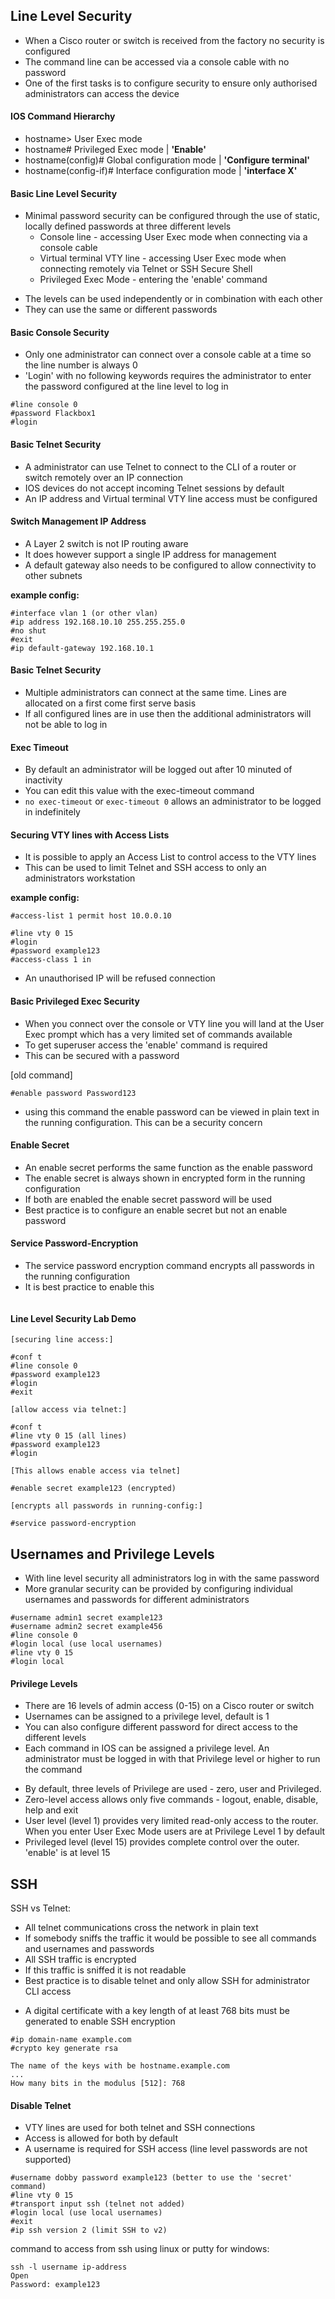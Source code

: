 ## Line Level Security 


* When a Cisco router or switch is received from the factory no security is configured
* The command line can be accessed via a console cable with no password
* One of the first tasks is to configure security to ensure only authorised administrators can access the device  

#### IOS Command Hierarchy 

- hostname>     User Exec mode
- hostname#     Privileged Exec mode | **'Enable'**
- hostname(config)#     Global configuration mode | **'Configure terminal'**
- hostname(config-if)#  Interface configuration mode | **'interface X'**

#### Basic Line Level Security 

* Minimal password security can be configured through the use of static, locally defined passwords at three different levels 
    - Console line - accessing User Exec mode when connecting via a console cable
    - Virtual terminal VTY line - accessing User Exec mode when connecting remotely via Telnet or SSH Secure Shell
    - Privileged Exec Mode - entering the 'enable' command 
- The levels can be used independently or in combination with each other 
- They can use the same or different passwords 

#### Basic Console Security 

* Only one administrator can connect over a console cable at a time so the line number is always 0
* 'Login' with no following keywords requires the administrator to enter the password configured at the line level to log in 
```
#line console 0
#password Flackbox1
#login
```

#### Basic Telnet Security

- A administrator can use Telnet to connect to the CLI of a router or switch remotely over an IP connection 
- IOS devices do not accept incoming Telnet sessions by default
- An IP address and Virtual terminal VTY line access must be configured

#### Switch Management IP Address 

* A Layer 2 switch is not IP routing aware 
* It does however support a single IP address for management 
* A default gateway also needs to be configured to allow connectivity to other subnets 

**example config:**
```
#interface vlan 1 (or other vlan)
#ip address 192.168.10.10 255.255.255.0
#no shut
#exit
#ip default-gateway 192.168.10.1
```

#### Basic Telnet Security 

- Multiple administrators can connect at the same time. Lines are allocated on a first come first serve basis
- If all configured lines are in use then the additional administrators will not be able to log in 

#### Exec Timeout

* By default an administrator will be logged out after 10 minuted of inactivity 
* You can edit this value with the exec-timeout command
* ```no exec-timeout``` or ```exec-timeout 0``` allows an administrator to be logged in indefinitely 

#### Securing VTY lines with Access Lists

* It is possible to apply an Access List to control access to the VTY lines
* This can be used to limit Telnet and SSH access to only an administrators workstation

**example config:**
```
#access-list 1 permit host 10.0.0.10

#line vty 0 15
#login 
#password example123
#access-class 1 in 
```

- An unauthorised IP will be refused connection 


#### Basic Privileged Exec Security 

- When you connect over the console or VTY line you will land at the User Exec prompt which has a very limited set of commands available
- To get superuser access the 'enable' command is required 
- This can be secured with a password 

[old command]
```
#enable password Password123
```

* using this command the enable password can be viewed in plain text in the running configuration. This can be a security concern 

#### Enable Secret 

* An enable secret performs the same function as the enable password 
* The enable secret is always shown in encrypted form in the running configuration
* If both are enabled the enable secret password will be used
* Best practice is to configure an enable secret but not an enable password 

#### Service Password-Encryption 
- The service password encryption command encrypts all passwords in the running configuration
- It is best practice to enable this   

```service password-encryption
```

#### Line Level Security Lab Demo 


```
[securing line access:]

#conf t
#line console 0
#password example123
#login
#exit

[allow access via telnet:]

#conf t 
#line vty 0 15 (all lines)
#password example123
#login 

[This allows enable access via telnet]

#enable secret example123 (encrypted)

[encrypts all passwords in running-config:]

#service password-encryption
```


## Usernames and Privilege Levels 

* With line level security all administrators log in with the same password 
* More granular security can be provided by configuring individual usernames and passwords for different administrators

```
#username admin1 secret example123
#username admin2 secret example456
#line console 0
#login local (use local usernames)
#line vty 0 15 
#login local 
```

#### Privilege Levels 

* There are 16 levels of admin access (0-15) on a Cisco router or switch
* Usernames can be assigned to a privilege level, default is 1
* You can also configure different password for direct access to the different levels
* Each command in IOS can be assigned a privilege level. An administrator must be logged in with that Privilege level or higher to run the command 

- By default, three levels of Privilege are used -  zero, user and Privileged.
- Zero-level access allows only five commands - logout, enable, disable, help and exit
- User level (level 1) provides very limited read-only access to the router. When you enter User Exec Mode users are at Privilege Level 1 by default
- Privileged level (level 15) provides complete control over the outer. 'enable' is at level 15

## SSH 

SSH vs Telnet:

* All telnet communications cross the network in plain text 
* If somebody sniffs the traffic it would be possible to see all commands and usernames and passwords 
* All SSH traffic is encrypted 
* If this traffic is sniffed it is not readable 
* Best practice is to disable telnet and only allow SSH for administrator CLI access 

- A digital certificate with a key length of at least 768 bits must be generated to enable SSH encryption
```
#ip domain-name example.com 
#crypto key generate rsa 

The name of the keys with be hostname.example.com 
...
How many bits in the modulus [512]: 768
```

#### Disable Telnet 

* VTY lines are used for both telnet and SSH connections 
* Access is allowed for both by default 
* A username is required for SSH access (line level passwords are not supported)
```
#username dobby password example123 (better to use the 'secret' command)
#line vty 0 15
#transport input ssh (telnet not added)
#login local (use local usernames)
#exit 
#ip ssh version 2 (limit SSH to v2)
```

command to access from ssh using linux or putty for windows:
```
ssh -l username ip-address
Open
Password: example123
```


















